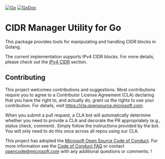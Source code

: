 [![Go](https://github.com/microsoft/go-cidr-manager/workflows/Go/badge.svg?branch=main)](https://github.com/microsoft/go-cidr-manager/actions?query=workflow%3AGo)
[![GoDoc](https://godoc.org/github.com/microsoft/go-cidr-manager?status.png)](https://godoc.org/github.com/microsoft/go-cidr-manager)

# CIDR Manager Utility for Go
This package provides tools for manipulating and handling CIDR blocks in Golang.

The current implementation supports IPv4 CIDR blocks. For more details, please check out the [IPv4 CIDR](https://github.com/microsoft/go-cidr-manager/tree/main/ipv4cidr#readme) section.

## Contributing

This project welcomes contributions and suggestions.  Most contributions require you to agree to a
Contributor License Agreement (CLA) declaring that you have the right to, and actually do, grant us
the rights to use your contribution. For details, visit https://cla.opensource.microsoft.com.

When you submit a pull request, a CLA bot will automatically determine whether you need to provide
a CLA and decorate the PR appropriately (e.g., status check, comment). Simply follow the instructions
provided by the bot. You will only need to do this once across all repos using our CLA.

This project has adopted the [Microsoft Open Source Code of Conduct](https://opensource.microsoft.com/codeofconduct/).
For more information see the [Code of Conduct FAQ](https://opensource.microsoft.com/codeofconduct/faq/) or
contact [opencode@microsoft.com](mailto:opencode@microsoft.com) with any additional questions or comments.
!
